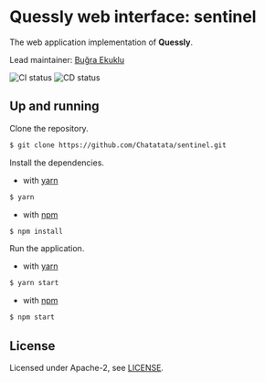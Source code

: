 # Quessly web interface: sentinel

The web application implementation of **Quessly**.

Lead maintainer: [Buğra Ekuklu](ekuklu@icloud.com)

![CI status](https://github.com/Chatatata/sentinel/workflows/build/badge.svg)
![CD status](https://github.com/Chatatata/sentinel/workflows/deploy/badge.svg)

## Up and running

Clone the repository.

```bash
$ git clone https://github.com/Chatatata/sentinel.git
```

Install the dependencies.

- with [yarn](https://yarnpkg.com/)

```bash
$ yarn
```

- with [npm](https://npmjs.com)

```bash
$ npm install
```

Run the application.

- with [yarn](https://yarnpkg.com/)

```bash
$ yarn start
```

- with [npm](https://npmjs.com)

```bash
$ npm start
```

## License

Licensed under Apache-2, see [LICENSE](https://github.com/Chatatata/sentinel/blob/main/LICENSE).
